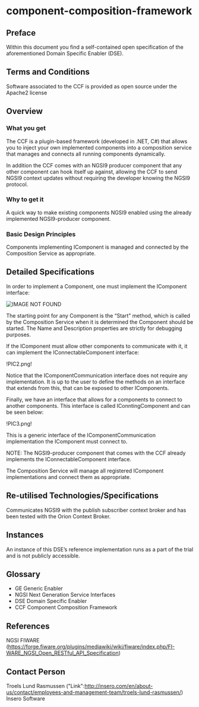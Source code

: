 # component-composition-framework

## Preface

Within this document you find a self-contained open specification of the aforementioned Domain Specific Enabler (DSE).

## Terms and Conditions

Software associated to the CCF is provided as open source under the Apache2 license

## Overview

### What you get

The CCF is a plugin-based framework (developed in .NET, C#) that allows you to inject your own implemented components into a composition service that manages and connects all running components dynamically.

In addition the CCF comes with an NGSI9 producer component that any other component can hook itself up against, allowing the CCF to send NGSI9 context updates without requiring the developer knowing the NGSI9 protocol.

### Why to get it

A quick way to make existing components NGSI9 enabled using the already implemented NGSI9-producer component.

### Basic Design Principles

Components implementing IComponent is managed and connected by the Composition Service as appropriate.

## Detailed Specifications

In order to implement a Component, one must implement the IComponent interface:

![IMAGE NOT FOUND](https://raw.github.com/insero-software/component-composition-framework/blob/master/Documentation/IComponent.png)

The starting point for any Component is the “Start” method, which is called by the Composition Service when it is determined the Component should be started. The Name and Description properties are strictly for debugging purposes.
 
If the IComponent must allow other components to communicate with it, it can implement the IConnectableComponent interface:

!PIC2.png!

Notice that the IComponentCommunication interface does not require any implementation. It is up to the user to define the methods on an interface that extends from this, that can be exposed to other IComponents.

Finally, we have an interface that allows for a components to connect to another components. This interface is called IConntingComponent<TComponentCommunication> and can be seen below:

!PIC3.png!

This is a generic interface of the IComponentCommunication implementation the IComponent must connect to.

NOTE: The NGSI9-producer component that comes with the CCF already implements the IConnectableComponent interface.

The Composition Service will manage all registered IComponent implementations and connect them as appropriate.

## Re-utilised Technologies/Specifications

Communicates NGSI9 with the publish subscriber context broker and has been tested with the Orion Context Broker.

## Instances

An instance of this DSE’s reference implementation runs as a part of the trial and is not publicly accessible.

## Glossary

* GE     Generic Enabler
* NGSI   Next Generation Service Interfaces 
* DSE    Domain Specific Enabler
* CCF    Component Composition Framework

## References

NGSI FIWARE (https://forge.fiware.org/plugins/mediawiki/wiki/fiware/index.php/FI-WARE_NGSI_Open_RESTful_API_Specification)

## Contact Person

Troels Lund Rasmussen ("Link":http://insero.com/en/about-us/contact/employees-and-management-team/troels-lund-rasmussen/)
Insero Software
